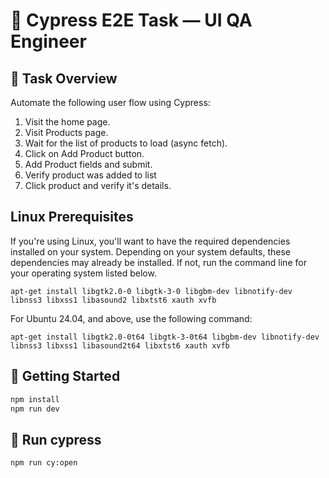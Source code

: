 # 🧪 Cypress E2E Task — UI QA Engineer

## 🎯 Task Overview

Automate the following user flow using Cypress:

1. Visit the home page.
2. Visit Products page.
3. Wait for the list of products to load (async fetch).
4. Click on Add Product button.
5. Add Product fields and submit.
6. Verify product was added to list
7. Click product and verify it's details.


## Linux Prerequisites

If you're using Linux, you'll want to have the required dependencies installed
on your system. Depending on your system defaults, these dependencies may already be installed.
If not, run the command line for your operating system listed below.

```shell
apt-get install libgtk2.0-0 libgtk-3-0 libgbm-dev libnotify-dev libnss3 libxss1 libasound2 libxtst6 xauth xvfb
```

For Ubuntu 24.04, and above, use the following command:

```shell
apt-get install libgtk2.0-0t64 libgtk-3-0t64 libgbm-dev libnotify-dev libnss3 libxss1 libasound2t64 libxtst6 xauth xvfb
```

## 🚀 Getting Started

```bash
npm install
npm run dev
```

## 🚀 Run cypress

```bash
npm run cy:open
```
